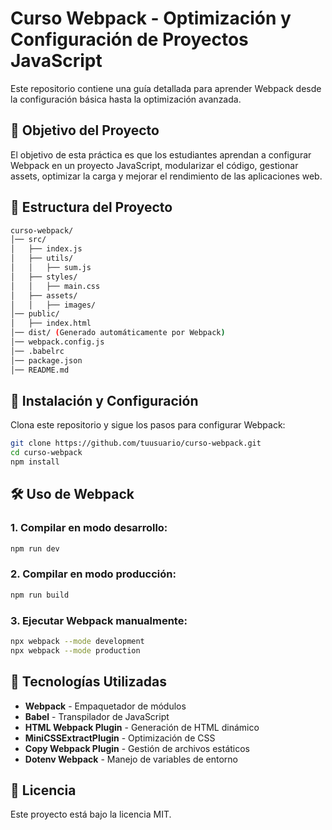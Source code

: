 # Curso Webpack - Optimización y Configuración de Proyectos JavaScript

Este repositorio contiene una guía detallada para aprender Webpack desde la configuración básica hasta la optimización avanzada.

## 📌 Objetivo del Proyecto

El objetivo de esta práctica es que los estudiantes aprendan a configurar Webpack en un proyecto JavaScript, modularizar el código, gestionar assets, optimizar la carga y mejorar el rendimiento de las aplicaciones web.

## 📂 Estructura del Proyecto

```sh
curso-webpack/
│── src/
│   ├── index.js
│   ├── utils/
│   │   ├── sum.js
│   ├── styles/
│   │   ├── main.css
│   ├── assets/
│   │   ├── images/
│── public/
│   ├── index.html
│── dist/ (Generado automáticamente por Webpack)
│── webpack.config.js
│── .babelrc
│── package.json
│── README.md
```

## 🚀 Instalación y Configuración

Clona este repositorio y sigue los pasos para configurar Webpack:

```sh
git clone https://github.com/tuusuario/curso-webpack.git
cd curso-webpack
npm install
```

## 🛠️ Uso de Webpack

### 1. Compilar en modo desarrollo:
```sh
npm run dev
```

### 2. Compilar en modo producción:
```sh
npm run build
```

### 3. Ejecutar Webpack manualmente:
```sh
npx webpack --mode development
npx webpack --mode production
```

## 🔧 Tecnologías Utilizadas

- **Webpack** - Empaquetador de módulos
- **Babel** - Transpilador de JavaScript
- **HTML Webpack Plugin** - Generación de HTML dinámico
- **MiniCSSExtractPlugin** - Optimización de CSS
- **Copy Webpack Plugin** - Gestión de archivos estáticos
- **Dotenv Webpack** - Manejo de variables de entorno

## 📜 Licencia

Este proyecto está bajo la licencia MIT.

